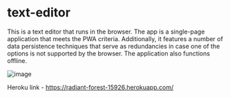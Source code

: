 # text-editor

This is a text editor that runs in the browser. The app is a single-page application that meets the PWA criteria. Additionally, it features a number of data persistence techniques that serve as redundancies in case one of the options is not supported by the browser. The application also functions offline.

![image](https://user-images.githubusercontent.com/35638932/190272469-5223e535-e259-43d9-9b8b-61db69cecf2c.png)


Heroku link - https://radiant-forest-15926.herokuapp.com/
